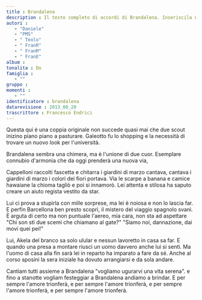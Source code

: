 ```yaml
--- 
title : Brandalena
description : Il testo completo di accordi di Brandalena. Inseriscila nel tuo canzoniere!
autori : 
   - "Daniele"
   - "PMS"
   - " Teolo"
   - " FranR"
   - " FranM"
   - " FranE"
album : 
tonalita : Do
famiglia : 
   - ""
gruppo : 
momenti : 
   - ""
identificatore : brandalena
datarevisione : 2013_08_20
trascrittore : Francesco Endrici
--- 
```




 Questa qui è una coppia originale 
non succede quasi mai che due scout 
inizino piano piano a pasturare. 
Galeotto fu lo shopping e la necessità 
di trovare un nuovo look per l'università.


Brandalena  sembra una chimera,
ma è l'unione di due cuor.
Esemplare connubio d'armonia
che da oggi prenderà  una nuova via, 


Cappelloni raccolti fascetta e chitarra 
i giardini di marzo cantava,
cantava i giardini di marzo 
i colori dei fiori portava.
Via le scarpe a banana e camice hawaiane 
la chioma tagliò e poi si innamorò. 
Lei attenta e stilosa ha saputo creare 
un aiuto regista vestito da star.


Lui ci prova a stupirla con mille sorprese,
ma lei è noiosa e non lo lascia far.
E perfin Barcellona ben presto scoprì,
il mistero del viaggio spagnolo svanì.
È arguta di certo ma non puntuale 
l'aereo, mia cara, non sta ad aspettare
"Chi son sti due scemi che chiamano al gate?" 
"Siamo noi, dannazione, dai movi quei pei!"


Lui, Akela del branco sa solo ulular
e nessun lavoretto in casa sa far.
E quando una presa a montare riuscì
un uomo davvero anche lui si sentì.
Ma l'uomo di casa alla fin sarà lei
in reparto ha imparato a fare da sé.
Anche al corso sposini la sera iniziale
ha dovuto arrangiarsi e da sola andare.


Cantiam tutti assieme a Brandalena
"vogliamo ugurarvi una vita serena".
e fino a stanotte vogliam festeggiar
a Brandalena andiamo a brindar.
E per sempre l'amore trionferà,
e per sempre l'amore trionferà,
e per sempre l'amore trionferà,
e per sempre l'amore trionferà.


